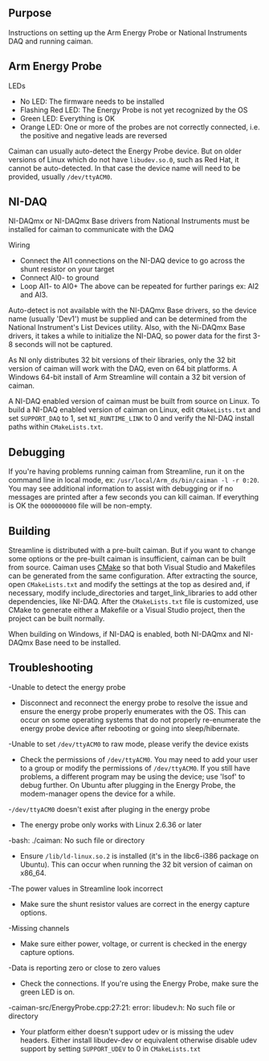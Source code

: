 ## Purpose

Instructions on setting up the Arm Energy Probe or National Instruments DAQ and running caiman.

## Arm Energy Probe

LEDs
- No LED: The firmware needs to be installed
- Flashing Red LED: The Energy Probe is not yet recognized by the OS
- Green LED: Everything is OK
- Orange LED: One or more of the probes are not correctly connected, i.e. the positive and negative leads are reversed

Caiman can usually auto-detect the Energy Probe device. But on older versions of Linux which do not have `libudev.so.0`, such as Red Hat, it cannot be auto-detected. In that case the device name will need to be provided, usually `/dev/ttyACM0`.

## NI-DAQ

NI-DAQmx or NI-DAQmx Base drivers from National Instruments must be installed for caiman to communicate with the DAQ

Wiring
- Connect the AI1 connections on the NI-DAQ device to go across the shunt resistor on your target
- Connect AI0- to ground
- Loop AI1- to AI0+
The above can be repeated for further parings ex: AI2 and AI3.

Auto-detect is not available with the NI-DAQmx Base drivers, so the device name (usually 'Dev1') must be supplied and can be determined from the National Instrument's List Devices utility. Also, with the Ni-DAQmx Base drivers, it takes a while to initialize the NI-DAQ, so power data for the first 3-8 seconds will not be captured.

As NI only distributes 32 bit versions of their libraries, only the 32 bit version of caiman will work with the DAQ, even on 64 bit platforms. A Windows 64-bit install of Arm Streamline will contain a 32 bit version of caiman.

A NI-DAQ enabled version of caiman must be built from source on Linux. To build a NI-DAQ enabled version of caiman on Linux, edit `CMakeLists.txt` and set `SUPPORT_DAQ` to 1, set `NI_RUNTIME_LINK` to 0 and verify the NI-DAQ install paths within `CMakeLists.txt`.

## Debugging

If you're having problems running caiman from Streamline, run it on the command line in local mode, ex: `/usr/local/Arm_ds/bin/caiman -l -r 0:20`. You may see additional information to assist with debugging or if no messages are printed after a few seconds you can kill caiman. If everything is OK the `0000000000` file will be non-empty.

## Building

Streamline is distributed with a pre-built caiman. But if you want to change some options or the pre-built caiman is insufficient, caiman can be built from source. Caiman uses [CMake](http://www.cmake.org) so that both Visual Studio and Makefiles can be generated from the same configuration. After extracting the source, open `CMakeLists.txt` and modify the settings at the top as desired and, if necessary, modify include_directories and target_link_libraries to add other dependencies, like NI-DAQ. After the `CMakeLists.txt` file is customized, use CMake to generate either a Makefile or a Visual Studio project, then the project can be built normally.

When building on Windows, if NI-DAQ is enabled, both NI-DAQmx and NI-DAQmx Base need to be installed.

## Troubleshooting

-Unable to detect the energy probe
  - Disconnect and reconnect the energy probe to resolve the issue and ensure the energy probe properly enumerates with the OS. This can occur on some operating systems that do not properly re-enumerate the energy probe device after rebooting or going into sleep/hibernate.

-Unable to set `/dev/ttyACM0` to raw mode, please verify the device exists
  - Check the permissions of `/dev/ttyACM0`. You may need to add your user to a group or modify the permissions of `/dev/ttyACM0`. If you still have problems, a different program may be using the device; use 'lsof' to debug further. On Ubuntu after plugging in the Energy Probe, the modem-manager opens the device for a while.

-`/dev/ttyACM0` doesn't exist after pluging in the energy probe
  - The energy probe only works with Linux 2.6.36 or later

-bash: ./caiman: No such file or directory
  - Ensure `/lib/ld-linux.so.2` is installed (it's in the libc6-i386 package on Ubuntu). This can occur when running the 32 bit version of caiman on x86_64.

-The power values in Streamline look incorrect
  - Make sure the shunt resistor values are correct in the energy capture options.

-Missing channels
  - Make sure either power, voltage, or current is checked in the energy capture options.

-Data is reporting zero or close to zero values
  - Check the connections. If you're using the Energy Probe, make sure the green LED is on.

-caiman-src/EnergyProbe.cpp:27:21: error: libudev.h: No such file or directory
  - Your platform either doesn't support udev or is missing the udev headers. Either install libudev-dev or equivalent otherwise disable udev support by setting `SUPPORT_UDEV` to 0 in `CMakeLists.txt`
